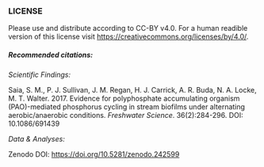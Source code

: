 ### LICENSE

Please use and distribute according to CC-BY v4.0. For a human readible version of this license visit <https://creativecommons.org/licenses/by/4.0/>.

##### Recommended citations:</p>

*Scientific Findings:*</p>
Saia, S. M., P. J. Sullivan, J. M. Regan, H. J. Carrick, A. R. Buda, N. A. Locke, M. T. Walter. 2017. Evidence for polyphosphate accumulating organism (PAO)-mediated phosphorus cycling in stream biofilms under alternating aerobic/anaerobic conditions. *Freshwater Science*. 36(2):284-296. DOI: 10.1086/691439

*Data & Analyses:*</p>
Zenodo DOI: <https://doi.org/10.5281/zenodo.242599>
